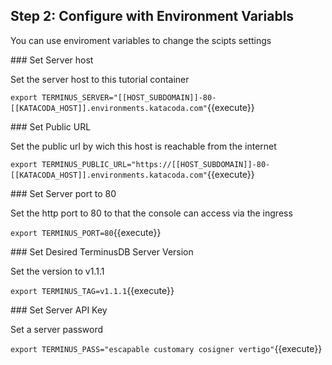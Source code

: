 ## Step 2: Configure with Environment Variabls

You can use enviroment variables to change the scipts settings


### Set Server host

Set the server host to this tutorial container

`export TERMINUS_SERVER="[[HOST_SUBDOMAIN]]-80-[[KATACODA_HOST]].environments.katacoda.com"`{{execute}}

### Set Public URL

Set the public url by wich this host is reachable from the internet

`export TERMINUS_PUBLIC_URL="https://[[HOST_SUBDOMAIN]]-80-[[KATACODA_HOST]].environments.katacoda.com"`{{execute}}

### Set Server port to 80

Set the http port to 80 to that the console can access via the ingress

`export TERMINUS_PORT=80`{{execute}}

### Set Desired TerminusDB Server Version

Set the version to v1.1.1

`export TERMINUS_TAG=v1.1.1`{{execute}}

### Set Server API Key

Set a server password

`export TERMINUS_PASS="escapable customary cosigner vertigo"`{{execute}}

